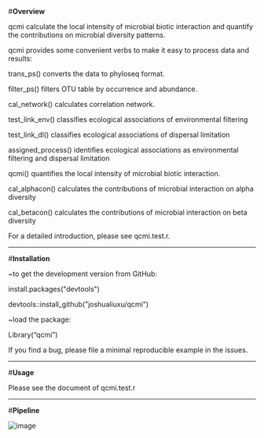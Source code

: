 #**Overview**

qcmi calculate the local intensity of microbial biotic interaction and quantify the contributions on microbial diversity patterns. 

qcmi provides some convenient verbs to make it easy to process data and results:

trans_ps() converts the data to phyloseq format.

filter_ps() filters OTU table by occurrence and abundance.

cal_network() calculates correlation network.

test_link_env() classifies ecological associations of environmental filtering

test_link_dl() classifies ecological associations of dispersal limitation

assigned_process() identifies ecological associations as environmental filtering and dispersal limitation

qcmi() quantifies the local intensity of microbial biotic interaction.

cal_alphacon() calculates the contributions of microbial interaction on alpha diversity

cal_betacon() calculates the contributions of microbial interaction on beta diversity

For a detailed introduction, please see qcmi.test.r.

****

#**Installation**

~to get the development version from GitHub:

install.packages("devtools")

devtools::install_github("joshualiuxu/qcmi")

~load the package:

Library(“qcmi”)


If you find a bug, please file a minimal reproducible example in the issues.

****

#**Usage**

Please see the document of qcmi.test.r

****

#**Pipeline**

![image]( https://github.com/joshualiuxu/qcmi/blob/main/data/FigS4.png)
